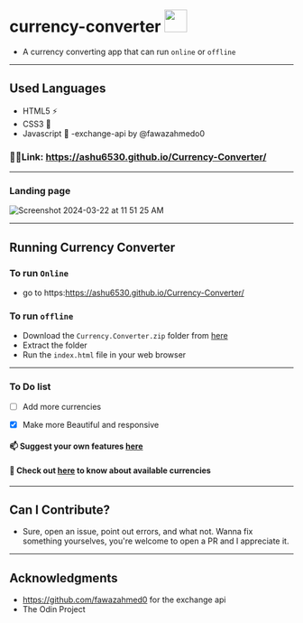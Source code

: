 # currency-converter <img src="image-removebg-preview.png" height="40" width="40" >
- A currency converting app that can run `online` or `offline`
---
## Used Languages
- HTML5 ⚡
- CSS3 🌠
- Javascript 🌟
-exchange-api by @fawazahmedo0
### 🔗🔗Link: https://ashu6530.github.io/Currency-Converter/
---
### Landing page
![Screenshot 2024-03-22 at 11 51 25 AM](https://github.com/ashu6530/Currency-Converter/assets/82864661/289ec796-c3e5-4db4-b9d4-8b8126948ba8)


---
## Running Currency Converter
### To run `Online`
- go to https:https://ashu6530.github.io/Currency-Converter/

### To run `offline`
- Download the `Currency.Converter.zip` folder from [here](https://ashu6530.github.io/Currency-Converter/)
- Extract the folder
- Run the `index.html` file in your web browser
---
### To Do list
- [ ] Add more currencies
- [x] Make more Beautiful and responsive


#### 📫 Suggest your own features [here](https://ashu6530.github.io/Currency-Converter/issues/new)
#### 🤑 Check out [here](https://cdn.jsdelivr.net/npm/@fawazahmed0/currency-api@2024-03-02/v1/currencies/eur.json) to know about available currencies
---
## Can I Contribute?
- Sure, open an issue, point out errors, and what not. Wanna fix something yourselves, you're welcome to open a PR and I appreciate it.
---
## Acknowledgments
- https://github.com/fawazahmed0 for the exchange api
- The Odin Project
